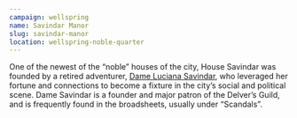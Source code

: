 ```yaml
---
campaign: wellspring
name: Savindar Manor
slug: savindar-manor
location: wellspring-noble-quarter
---
```


One of the newest of the “noble” houses of the city, House Savindar was founded by a retired adventurer, [Dame Luciana Savindar]({{site.baseurl}}/campaigns/wellspring/characters/dame-savindar), who leveraged her fortune and connections to become a fixture in the city’s social and political scene. Dame Savindar is a founder and major patron of the Delver’s Guild, and is frequently found in the broadsheets, usually under “Scandals”.
